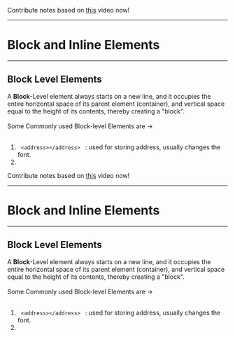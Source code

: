 Contribute notes based on [this](https://www.youtube.com/watch?v=ZYbajSqMrN4&list=PL2kSRH_DmWVbKFpYn3drI8Qf66ZpvZ_3L&index=3) video now!
<br><hr>
# **Block and Inline Elements** # 
<hr>

## **Block Level Elements** ##
  A **Block**-Level element always starts on a new line, and it occupies the entire horizontal space of its parent element (container), and vertical space equal to the height of     its contents, thereby creating a "block".
 <br><br>
 Some Commonly used Block-level Elements are -><br><br>
 1. <code> &lt;address&gt;&lt;/address&gt; </code> : used for storing address, usually changes the font.
 2. 

Contribute notes based on [this](https://www.youtube.com/watch?v=ZYbajSqMrN4&list=PL2kSRH_DmWVbKFpYn3drI8Qf66ZpvZ_3L&index=3) video now!
<br><hr>
# **Block and Inline Elements** # 
<hr>

## **Block Level Elements** ##
  A **Block**-Level element always starts on a new line, and it occupies the entire horizontal space of its parent element (container), and vertical space equal to the height of     its contents, thereby creating a "block".
 <br><br>
 Some Commonly used Block-level Elements are -><br><br>
 1. <code> &lt;address&gt;&lt;/address&gt; </code> : used for storing address, usually changes the font.
 2. 